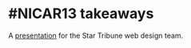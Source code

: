 # #NICAR13 takeaways

A [presentation](http://www.kevinschaul.com/documents/nicar13-takeaways/) for the Star Tribune web design team.

